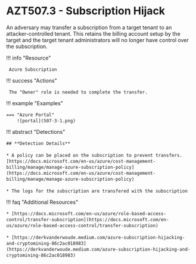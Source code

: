 # AZT507.3 - Subscription Hijack                                                                                         

An adversary may transfer a subscription from a target tenant to an attacker-controlled tenant. This retains the billing account setup by the target and the target tenant administrators will no longer have control over the subscription.

!!! info "Resource" 

	 Azure Subscription

!!! success "Actions"

	 The "Owner" role is needed to complete the transfer.

!!! example "Examples"

    === "Azure Portal"
    	![portal](507-3-1.png)

!!! abstract "Detections"

	## **Detection Details**
	
	* A policy can be placed on the subscription to prevent transfers. [https://docs.microsoft.com/en-us/azure/cost-management-billing/manage/manage-azure-subscription-policy](https://docs.microsoft.com/en-us/azure/cost-management-billing/manage/manage-azure-subscription-policy)
	
	* The logs for the subscription are transfered with the subscription	
	
!!! faq "Additional Resources"

	* [https://docs.microsoft.com/en-us/azure/role-based-access-control/transfer-subscription](https://docs.microsoft.com/en-us/azure/role-based-access-control/transfer-subscription)
		
	* [https://derkvanderwoude.medium.com/azure-subscription-hijacking-and-cryptomining-86c2ac018983](https://derkvanderwoude.medium.com/azure-subscription-hijacking-and-cryptomining-86c2ac018983)
	